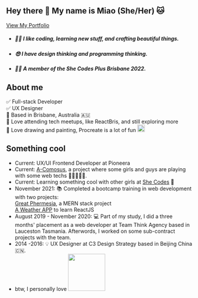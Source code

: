 ## Hey there 👋 My name is Miao (She/Her) 🐱

[View My Portfolio](https://miaozhaod.github.io/portfolio/#/)

* ##### 👩‍💻 I like coding, learning new stuff, and crafting beautiful things.
* ##### 😎 I have design thinking and programming thinking.
* ##### 👧🏻 A member of the She Codes Plus Brisbane 2022.


## About me
✅ Full-stack Developer </br>
✅ UX Designer </br>
📍 Based in Brisbane, Australia 🇦🇺 </br>
🍕 Love attending tech meetups, like ReactBris, and still exploring more </br>
🎨 Love drawing and painting, Procreate is a lot of fun [<img src="https://img.icons8.com/color/344/procreate.png" style="width:20px;height:auto;"/>](https://img.icons8.com/color/344/procreate.png)

## Something cool
- Current: UX/UI Frontend Developer at Pioneera
- Current: [A-Comosus](https://uat.a-comosus.link/), a project where some girls and guys are playing with some web techs  👩‍💻🧑‍💻🍍. 
- Current: Learning something cool with other girls at [She Codes](https://shecodes.com.au/) 🥳
- November 2021: 📚 Completed a bootcamp training in web development with two projects: </br>
[Great Phermesia](https://www.greatphermesia.com/), a MERN stack project </br>
[A Weather APP](https://miaozhaod.github.io/weatherapp/) to learn ReactJS </br>
- August 2019 - November 2020: 💻 Part of my study, I did a three months' placement as a web developer at Team Think Agency based in Lauceston Tasmania. Afterwords, I worked on some sub-contract projects with the team.
- 2014 -2016: 💡 UX Designer at C3 Design Strategy based in Beijing China 🇨🇳.
- btw, I personally love [<img src="https://tailwindcss.com/_next/static/media/tailwindcss-logotype.ed60a6f85c663923c4d6ee9d85f359cd.svg" style="width:100px;height:auto">](https://tailwindcss.com/) 





